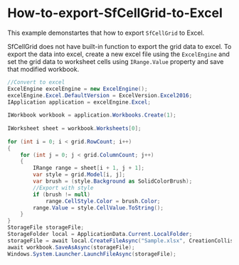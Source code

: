 # How-to-export-SfCellGrid-to-Excel

This example demonstartes that how to export `SfCellGrid` to Excel.

SfCellGrid does not have built-in function to export the grid data to excel. To export the data into excel, create a new excel file using the `ExcelEngine` and set the grid data to worksheet cells using `IRange.Value` property and save that modified workbook.

``` c#
//Convert to excel
ExcelEngine excelEngine = new ExcelEngine();
excelEngine.Excel.DefaultVersion = ExcelVersion.Excel2016;
IApplication application = excelEngine.Excel;
 
IWorkbook workbook = application.Workbooks.Create(1);
 
IWorksheet sheet = workbook.Worksheets[0];
 
for (int i = 0; i < grid.RowCount; i++)
{
    for (int j = 0; j < grid.ColumnCount; j++)
    {
        IRange range = sheet[i + 1, j + 1];
        var style = grid.Model[i, j];
        var brush = (style.Background as SolidColorBrush);
        //Export with style
        if (brush != null)
            range.CellStyle.Color = brush.Color;
        range.Value = style.CellValue.ToString();
    }
}
StorageFile storageFile;
StorageFolder local = ApplicationData.Current.LocalFolder;
storageFile = await local.CreateFileAsync("Sample.xlsx", CreationCollisionOption.ReplaceExisting);
await workbook.SaveAsAsync(storageFile);
Windows.System.Launcher.LaunchFileAsync(storageFile);
```